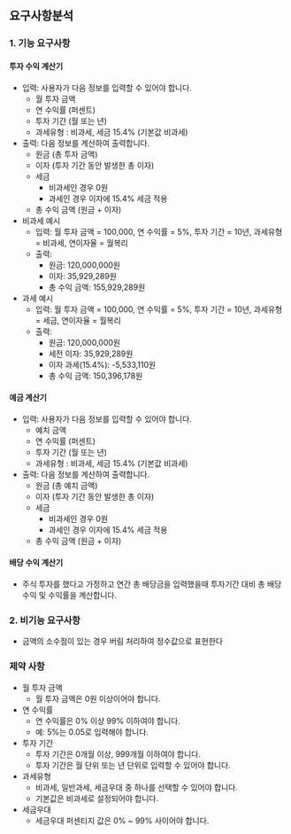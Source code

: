
## 요구사항분석
### 1. 기능 요구사항
#### 투자 수익 계산기
- 입력: 사용자가 다음 정보를 입력할 수 있어야 합니다.
  - 월 투자 금액
  - 연 수익률 (퍼센트)
  - 투자 기간 (월 또는 년)
  - 과세유형 : 비과세, 세금 15.4% (기본값 비과세)
- 출력: 다음 정보를 계산하여 출력합니다.
  - 원금 (총 투자 금액)
  - 이자 (투자 기간 동안 발생한 총 이자)
  - 세금
    - 비과세인 경우 0원
    - 과세인 경우 이자에 15.4% 세금 적용
  - 총 수익 금액 (원금 + 이자)
- 비과세 예시
  - 입력: 월 투자 금액 = 100,000, 연 수익률 = 5%, 투자 기간 = 10년, 과세유형 = 비과세, 연이자율 = 월복리
  - 출력:
    - 원금: 120,000,000원
    - 이자: 35,929,289원
    - 총 수익 금액: 155,929,289원
- 과세 예시
  - 입력: 월 투자 금액 = 100,000, 연 수익률 = 5%, 투자 기간 = 10년, 과세유형 = 세금, 연이자율 = 월복리
  - 출력:
    - 원금: 120,000,000원
    - 세전 이자: 35,929,289원
    - 이자 과세(15.4%): -5,533,110원
    - 총 수익 금액: 150,396,178원

#### 예금 계산기
- 입력: 사용자가 다음 정보를 입력할 수 있어야 합니다.
  - 예치 금액
  - 연 수익률 (퍼센트)
  - 투자 기간 (월 또는 년)
  - 과세유형 : 비과세, 세금 15.4% (기본값 비과세)
- 출력: 다음 정보를 계산하여 출력합니다.
  - 원금 (총 예치 금액)
  - 이자 (투자 기간 동안 발생한 총 이자)
  - 세금
    - 비과세인 경우 0원
    - 과세인 경우 이자에 15.4% 세금 적용
  - 총 수익 금액 (원금 + 이자)

#### 배당 수익 계산기
- 주식 투자를 했다고 가정하고 연간 총 배당금을 입력했을때 투자기간 대비 총 배당 수익 및 수익률을 계산합니다.

### 2. 비기능 요구사항
- 금액의 소수점이 있는 경우 버림 처리하여 정수값으로 표현한다

### 제약 사항
- 월 투자 금액
  - 월 투자 금액은 0원 이상이어야 합니다.
- 연 수익률
  - 연 수익률은 0% 이상 99% 이하여야 합니다.
  - 예: 5%는 0.05로 입력해야 합니다.
- 투자 기간
  - 투자 기간은 0개월 이상, 999개월 이하여야 합니다.
  - 투자 기간은 월 단위 또는 년 단위로 입력할 수 있어야 합니다.
- 과세유형
  - 비과세, 일반과세, 세금우대 중 하나를 선택할 수 있어야 합니다.
  - 기본값은 비과세로 설정되어야 합니다.
- 세금우대
  - 세금우대 퍼센티지 값은 0% ~ 99% 사이어야 합니다.
